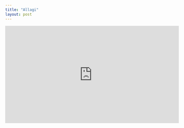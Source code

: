 ```yaml
---
title: "Allagi"
layout: post
---
```


<iframe width="560" height="315" src="https://youtu.be/pwk1ajP8FxY" frameborder="0" allow="accelerometer; autoplay; clipboard-write; encrypted-media; gyroscope; picture-in-picture" allowfullscreen></iframe>
